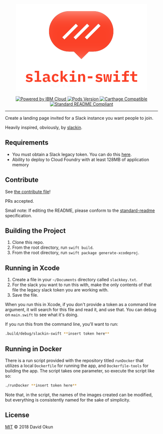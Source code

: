<p align="center">
	<img src="./Assets/repo-banner.png">
</p>

<p align="center">
    <a href="https://console.bluemix.net">
        <img src="https://img.shields.io/badge/Compatible%20With-IBM%20Cloud-blue.svg" alt="Powered by IBM Cloud">
    </a>
    <a href="http://kitura.io">
	<img src="https://img.shields.io/badge/Built%20With-Kitura-blue.svg" alt="Pods Version">
    </a>
    <a href="https://developer.ibm.com/swift/">
	<img src="https://img.shields.io/badge/platform-swift%204.1-orange.svg" alt="Carthage Compatible">
    </a>
    <a href="https://github.com/RichardLitt/standard-readme">
	<img src="https://img.shields.io/badge/standard--readme-OK-green.svg" alt="Standard README Compliant">
    </a>
</p>

----------------

Create a landing page invited for a Slack instance you want people to join.

Heavily inspired, obviously, by [slackin](https://github.com/rauchg/slackin).

## Requirements

- You must obtain a Slack legacy token. You can do this [here](https://api.slack.com/custom-integrations/legacy-tokens).
- Ability to deploy to Cloud Foundry with at least 128MB of application memory

## Contribute

See [the contribute file](CONTRIBUTING.md)!

PRs accepted.

Small note: If editing the README, please conform to the [standard-readme](https://github.com/RichardLitt/standard-readme) specification.

## Building the Project

1) Clone this repo.   
2) From the root directory, run `swift build`.   
3) From the root directory, run `swift package generate-xcodeproj`.   

## Running in Xcode

1) Create a file in your `~/Documents` directory called `slackkey.txt`.  
2) For the slack you want to run this with, make the only contents of that file the legacy slack token you are working with.  
3) Save the file.

When you run this in Xcode, if you don't provide a token as a command line argument, it will search for this file and read it, and use that. You can debug on `main.swift` to see what it's doing.

If you run this from the command line, you'll want to run:

```bash
.build/debug/slackin-swift **insert token here**
```

## Running in Docker

There is a run script provided with the repository titled `runDocker` that utilizes a local `Dockerfile` for running the app, and `Dockerfile-tools` for building the app. The script takes one parameter, so execute the script like so:

```bash
./runDocker **insert token here**
```

Note that, in the script, the names of the images created can be modified, but everything is consistently named for the sake of simplicity.

## License

[MIT](LICENSE) © 2018 David Okun
